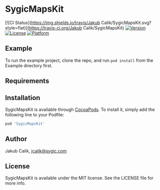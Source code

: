 # SygicMapsKit

[![CI Status](https://img.shields.io/travis/Jakub Cali­k/SygicMapsKit.svg?style=flat)](https://travis-ci.org/Jakub Cali­k/SygicMapsKit)
[![Version](https://img.shields.io/cocoapods/v/SygicMapsKit.svg?style=flat)](https://cocoapods.org/pods/SygicMapsKit)
[![License](https://img.shields.io/cocoapods/l/SygicMapsKit.svg?style=flat)](https://cocoapods.org/pods/SygicMapsKit)
[![Platform](https://img.shields.io/cocoapods/p/SygicMapsKit.svg?style=flat)](https://cocoapods.org/pods/SygicMapsKit)

## Example

To run the example project, clone the repo, and run `pod install` from the Example directory first.

## Requirements

## Installation

SygicMapsKit is available through [CocoaPods](https://cocoapods.org). To install
it, simply add the following line to your Podfile:

```ruby
pod 'SygicMapsKit'
```

## Author

Jakub Cali­k, jcalik@sygic.com

## License

SygicMapsKit is available under the MIT license. See the LICENSE file for more info.
